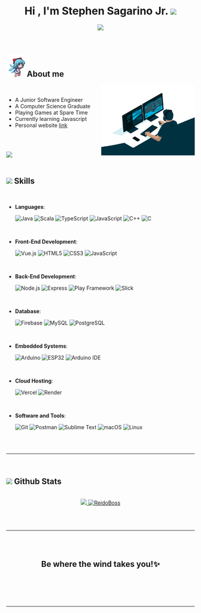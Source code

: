 
<h1 align="center"><b>Hi , I'm Stephen Sagarino Jr. </b><img src="https://media.giphy.com/media/hvRJCLFzcasrR4ia7z/giphy.gif" width="35"></h1>
<!--  -->
<p align="center">
  <a href="https://github.com/DenverCoder1/readme-typing-svg">
  <img src="https://readme-typing-svg.herokuapp.com?font=Time+New+Roman&color=cyan&size=25&center=true&vCenter=true&width=600&height=100&lines=A+Junior+Software+Engineer,;A+Computer+Science+Graduate,;Playing+Games+and+Watching+Anime+at+Spare+Time">
</a>

</p>


<br>




## <picture><img src = "assets/images/aboutme.gif" width = 50px></picture> **About me**

<picture> <img align="right" src="assets/images/coder.gif" width = 250px></picture>

<br>

- A Junior Software Engineer
- A Computer Science Graduate
- Playing Games at Spare Time
- Currently learning Javascript
- Personal website [link](https://stephsaga.vercel.app/)

<br><br>

<img src="https://user-images.githubusercontent.com/73097560/115834477-dbab4500-a447-11eb-908a-139a6edaec5c.gif"><br><br>

## <img src="https://media2.giphy.com/media/QssGEmpkyEOhBCb7e1/giphy.gif?cid=ecf05e47a0n3gi1bfqntqmob8g9aid1oyj2wr3ds3mg700bl&rid=giphy.gif" width ="25"><b> Skills</b>
<br>

<p align="center">

- **Languages**:

    ![Java](https://img.shields.io/badge/Java%20-%23ED8B00.svg?style=for-the-badge&logo=java&logoColor=white)
    ![Scala](https://img.shields.io/badge/Scala%20-%23DC322F.svg?style=for-the-badge&logo=scala&logoColor=white)
    ![TypeScript](https://img.shields.io/badge/TypeScript%20-%23007ACC.svg?style=for-the-badge&logo=typescript&logoColor=white)
    ![JavaScript](https://img.shields.io/badge/JavaScript%20-%23F7DF1E.svg?style=for-the-badge&logo=javascript&logoColor=black)
    ![C++](https://img.shields.io/badge/C++%20-%2300599C.svg?style=for-the-badge&logo=c%2B%2B&logoColor=white)
    ![C](https://img.shields.io/badge/C%20-%232370ED.svg?style=for-the-badge&logo=c&logoColor=white)

<br>

- **Front-End Development**:

   ![Vue.js](https://img.shields.io/badge/Vue.js%20-%234FC08D.svg?style=for-the-badge&logo=vue.js&logoColor=white)
   ![HTML5](https://img.shields.io/badge/HTML5%20-%23E34F26.svg?style=for-the-badge&logo=html5&logoColor=white)
   ![CSS3](https://img.shields.io/badge/CSS%20-%231572B6.svg?style=for-the-badge&logo=css3&logoColor=white)
   ![JavaScript](https://img.shields.io/badge/JavaScript%20-%23F7DF1E.svg?style=for-the-badge&logo=javascript&logoColor=black)
<br>

- **Back-End Development**:

   ![Node.js](https://img.shields.io/badge/Node.js%20-%23339933.svg?style=for-the-badge&logo=node.js&logoColor=white)
   ![Express](https://img.shields.io/badge/Express%20-%23000000.svg?style=for-the-badge&logo=express&logoColor=white)
   ![Play Framework](https://img.shields.io/badge/Play%20Framework%20-%2300E500.svg?style=for-the-badge&logo=play&logoColor=white)
   ![Slick](https://img.shields.io/badge/Slick%20-%230000FF.svg?style=for-the-badge&logo=slick&logoColor=white)
<br>


- **Database**:

   ![Firebase](https://img.shields.io/badge/Firebase%20-%23FFCA28.svg?style=for-the-badge&logo=firebase&logoColor=black)
   ![MySQL](https://img.shields.io/badge/MySQL%20-%234479A1.svg?style=for-the-badge&logo=mysql&logoColor=white)
   ![PostgreSQL](https://img.shields.io/badge/PostgreSQL%20-%23336791.svg?style=for-the-badge&logo=postgresql&logoColor=white)
<br>

- **Embedded Systems**:

   ![Arduino](https://img.shields.io/badge/Arduino%20-%2300979D.svg?style=for-the-badge&logo=arduino&logoColor=white)
   ![ESP32](https://img.shields.io/badge/ESP32%20-%2300979D.svg?style=for-the-badge&logo=espressif&logoColor=white)
   ![Arduino IDE](https://img.shields.io/badge/Arduino%20IDE%20-%2300979D.svg?style=for-the-badge&logo=arduino&logoColor=white)
<br>

- **Cloud Hosting**:

   ![Vercel](https://img.shields.io/badge/Vercel%20-%23000000.svg?style=for-the-badge&logo=vercel&logoColor=white)
   ![Render](https://img.shields.io/badge/Render%20-%2300C7B7.svg?style=for-the-badge&logo=render&logoColor=white)
<br>

- **Software and Tools**:

   ![Git](https://img.shields.io/badge/Git%20-%23F05033.svg?style=for-the-badge&logo=git&logoColor=white)
   ![Postman](https://img.shields.io/badge/Postman%20-%23FF6C37.svg?style=for-the-badge&logo=postman&logoColor=white)
   ![Sublime Text](https://img.shields.io/badge/Sublime%20Text%20-%23FF9800.svg?style=for-the-badge&logo=sublime-text&logoColor=white)
   ![macOS](https://img.shields.io/badge/macOS%20-%23999999.svg?style=for-the-badge&logo=apple&logoColor=white)
   ![Linux](https://img.shields.io/badge/Linux%20-%23FCC624.svg?style=for-the-badge&logo=linux&logoColor=black)

</p>

<br>
<br>

-----

<br>


## <img src="https://media.giphy.com/media/iY8CRBdQXODJSCERIr/giphy.gif" width="35"><b> Github Stats </b>
<br>

<div align="center">

<a href="https://github.com/ReidoBoss">
  <img src="https://github-readme-stats.vercel.app/api?username=ReidoBoss&include_all_commits=true&count_private=true&show_icons=true&line_height=20&title_color=7A7ADB&icon_color=2234AE&text_color=D3D3D3&bg_color=0,000000,130F40" width="450"/>
  <img src="https://github-readme-stats.vercel.app/api/top-langs?username=ReidoBoss&show_icons=true&locale=en&layout=compact&line_height=20&title_color=7A7ADB&icon_color=2234AE&text_color=D3D3D3&bg_color=0,000000,130F40" width="375"  alt="ReidoBoss"/>
</a>

</a>
</div>

<br>
<br>
<br>

-----

<br>
<br>
<!--
## <b> Let's Connect..!</b><img src="assets/images/handshake.gif" width ="80">
<br>
<div align='left'>

<ul>

<li>
<a href="https://linkedin.com/in/0xabdulkhalid" target="_blank">
<img src="https://img.shields.io/badge/linkedin:  0xabdulkhalid-%2300acee.svg?color=405DE6&style=for-the-badge&logo=linkedin&logoColor=white" alt=linkedin style="margin-bottom: 5px;"/>
</a>
</li>

<br>

<li>
<a href="https://twitter.com/0xabdulkhalid" target="_blank">
<img src="https://img.shields.io/badge/twitter:  0xabdulkhalid-%2300acee.svg?color=1DA1F2&style=for-the-badge&logo=twitter&logoColor=white" alt=twitter style="margin-bottom: 5px;"/>
</a>
</li>

<br>

<li>
<a href="mailto:0xabdulkhalid@gmail.com" target="_blank">
<img src="https://img.shields.io/badge/gmail:  0xabdulkhalid-%23EA4335.svg?style=for-the-badge&logo=gmail&logoColor=white" t=mail style="margin-bottom: 5px;" />
</a>
</li>

</ul>
</div>

<br>
<img src="https://user-images.githubusercontent.com/73097560/115834477-dbab4500-a447-11eb-908a-139a6edaec5c.gif">
<br>
<br>
<br> -->

<div align='center'>

## <b>Be where the wind takes you!✨</b>

</div>
<br>
<br>
<br>
<br>

---

<br>

